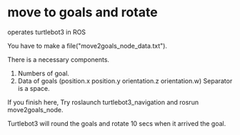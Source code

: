 # move to goals and rotate
operates turtlebot3 in ROS

You have to make a file("move2goals_node_data.txt").

There is a necessary components.
1) Numbers of goal.
2) Data of goals (position.x position.y orientation.z orientation.w)
   Separator is a space.

If you finish here, Try roslaunch turtlebot3_navigation and rosrun move2goals_node.

Turtlebot3 will round the goals and rotate 10 secs when it arrived the goal.
